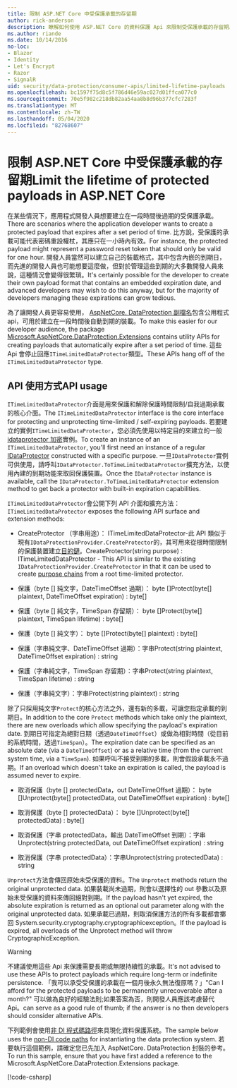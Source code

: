 ```yaml
---
title: 限制 ASP.NET Core 中受保護承載的存留期
author: rick-anderson
description: 瞭解如何使用 ASP.NET Core 的資料保護 Api 來限制受保護承載的存留期。
ms.author: riande
ms.date: 10/14/2016
no-loc:
- Blazor
- Identity
- Let's Encrypt
- Razor
- SignalR
uid: security/data-protection/consumer-apis/limited-lifetime-payloads
ms.openlocfilehash: bc1597f75d8c5f786d46e59ac027d01ffca077c0
ms.sourcegitcommit: 70e5f982c218db82aa54aa8b8d96b377cfc7283f
ms.translationtype: MT
ms.contentlocale: zh-TW
ms.lasthandoff: 05/04/2020
ms.locfileid: "82768607"
---
```

# <a name="limit-the-lifetime-of-protected-payloads-in-aspnet-core"></a><span data-ttu-id="cfc1f-103">限制 ASP.NET Core 中受保護承載的存留期</span><span class="sxs-lookup"><span data-stu-id="cfc1f-103">Limit the lifetime of protected payloads in ASP.NET Core</span></span>

<span data-ttu-id="cfc1f-104">在某些情況下，應用程式開發人員想要建立在一段時間後過期的受保護承載。</span><span class="sxs-lookup"><span data-stu-id="cfc1f-104">There are scenarios where the application developer wants to create a protected payload that expires after a set period of time.</span></span> <span data-ttu-id="cfc1f-105">比方說，受保護的承載可能代表密碼重設權杖，其應只在一小時內有效。</span><span class="sxs-lookup"><span data-stu-id="cfc1f-105">For instance, the protected payload might represent a password reset token that should only be valid for one hour.</span></span> <span data-ttu-id="cfc1f-106">開發人員當然可以建立自己的裝載格式，其中包含內嵌的到期日，而先進的開發人員也可能想要這麼做，但對於管理這些到期的大多數開發人員來說，這種情況會變得很繁瑣。</span><span class="sxs-lookup"><span data-stu-id="cfc1f-106">It's certainly possible for the developer to create their own payload format that contains an embedded expiration date, and advanced developers may wish to do this anyway, but for the majority of developers managing these expirations can grow tedious.</span></span>

<span data-ttu-id="cfc1f-107">為了讓開發人員更容易使用， [AspNetCore. DataProtection 副檔名](https://www.nuget.org/packages/Microsoft.AspNetCore.DataProtection.Extensions/)包含公用程式 api，可用於建立在一段時間後自動到期的裝載。</span><span class="sxs-lookup"><span data-stu-id="cfc1f-107">To make this easier for our developer audience, the package [Microsoft.AspNetCore.DataProtection.Extensions](https://www.nuget.org/packages/Microsoft.AspNetCore.DataProtection.Extensions/) contains utility APIs for creating payloads that automatically expire after a set period of time.</span></span> <span data-ttu-id="cfc1f-108">這些 Api 會停止回應`ITimeLimitedDataProtector`類型。</span><span class="sxs-lookup"><span data-stu-id="cfc1f-108">These APIs hang off of the `ITimeLimitedDataProtector` type.</span></span>

## <a name="api-usage"></a><span data-ttu-id="cfc1f-109">API 使用方式</span><span class="sxs-lookup"><span data-stu-id="cfc1f-109">API usage</span></span>

<span data-ttu-id="cfc1f-110">`ITimeLimitedDataProtector`介面是用來保護和解除保護時間限制/自我過期承載的核心介面。</span><span class="sxs-lookup"><span data-stu-id="cfc1f-110">The `ITimeLimitedDataProtector` interface is the core interface for protecting and unprotecting time-limited / self-expiring payloads.</span></span> <span data-ttu-id="cfc1f-111">若要建立的實例`ITimeLimitedDataProtector`，您必須先使用以特定目的來建立的一般[idataprotector 加密](xref:security/data-protection/consumer-apis/overview)實例。</span><span class="sxs-lookup"><span data-stu-id="cfc1f-111">To create an instance of an `ITimeLimitedDataProtector`, you'll first need an instance of a regular [IDataProtector](xref:security/data-protection/consumer-apis/overview) constructed with a specific purpose.</span></span> <span data-ttu-id="cfc1f-112">一旦`IDataProtector`實例可供使用，請呼叫`IDataProtector.ToTimeLimitedDataProtector`擴充方法，以使用內建的到期功能來取回保護裝置。</span><span class="sxs-lookup"><span data-stu-id="cfc1f-112">Once the `IDataProtector` instance is available, call the `IDataProtector.ToTimeLimitedDataProtector` extension method to get back a protector with built-in expiration capabilities.</span></span>

<span data-ttu-id="cfc1f-113">`ITimeLimitedDataProtector`會公開下列 API 介面和擴充方法：</span><span class="sxs-lookup"><span data-stu-id="cfc1f-113">`ITimeLimitedDataProtector` exposes the following API surface and extension methods:</span></span>

* <span data-ttu-id="cfc1f-114">CreateProtector （字串用途）： ITimeLimitedDataProtector-此 API 類似于現有`IDataProtectionProvider.CreateProtector`的，其可用來從根時間限制的保護裝置建立[目的鏈](xref:security/data-protection/consumer-apis/purpose-strings)。</span><span class="sxs-lookup"><span data-stu-id="cfc1f-114">CreateProtector(string purpose) : ITimeLimitedDataProtector - This API is similar to the existing `IDataProtectionProvider.CreateProtector` in that it can be used to create [purpose chains](xref:security/data-protection/consumer-apis/purpose-strings) from a root time-limited protector.</span></span>

* <span data-ttu-id="cfc1f-115">保護（byte [] 純文字，DateTimeOffset 過期）： byte []</span><span class="sxs-lookup"><span data-stu-id="cfc1f-115">Protect(byte[] plaintext, DateTimeOffset expiration) : byte[]</span></span>

* <span data-ttu-id="cfc1f-116">保護（byte [] 純文字，TimeSpan 存留期）： byte []</span><span class="sxs-lookup"><span data-stu-id="cfc1f-116">Protect(byte[] plaintext, TimeSpan lifetime) : byte[]</span></span>

* <span data-ttu-id="cfc1f-117">保護（byte [] 純文字）： byte []</span><span class="sxs-lookup"><span data-stu-id="cfc1f-117">Protect(byte[] plaintext) : byte[]</span></span>

* <span data-ttu-id="cfc1f-118">保護（字串純文字、DateTimeOffset 過期）：字串</span><span class="sxs-lookup"><span data-stu-id="cfc1f-118">Protect(string plaintext, DateTimeOffset expiration) : string</span></span>

* <span data-ttu-id="cfc1f-119">保護（字串純文字，TimeSpan 存留期）：字串</span><span class="sxs-lookup"><span data-stu-id="cfc1f-119">Protect(string plaintext, TimeSpan lifetime) : string</span></span>

* <span data-ttu-id="cfc1f-120">保護（字串純文字）：字串</span><span class="sxs-lookup"><span data-stu-id="cfc1f-120">Protect(string plaintext) : string</span></span>

<span data-ttu-id="cfc1f-121">除了只採用純文字`Protect`的核心方法之外，還有新的多載，可讓您指定承載的到期日。</span><span class="sxs-lookup"><span data-stu-id="cfc1f-121">In addition to the core `Protect` methods which take only the plaintext, there are new overloads which allow specifying the payload's expiration date.</span></span> <span data-ttu-id="cfc1f-122">到期日可指定為絕對日期（透過`DateTimeOffset`）或做為相對時間（從目前的系統時間，透過`TimeSpan`）。</span><span class="sxs-lookup"><span data-stu-id="cfc1f-122">The expiration date can be specified as an absolute date (via a `DateTimeOffset`) or as a relative time (from the current system time, via a `TimeSpan`).</span></span> <span data-ttu-id="cfc1f-123">如果呼叫不接受到期的多載，則會假設承載永不過期。</span><span class="sxs-lookup"><span data-stu-id="cfc1f-123">If an overload which doesn't take an expiration is called, the payload is assumed never to expire.</span></span>

* <span data-ttu-id="cfc1f-124">取消保護（byte [] protectedData，out DateTimeOffset 過期）： byte []</span><span class="sxs-lookup"><span data-stu-id="cfc1f-124">Unprotect(byte[] protectedData, out DateTimeOffset expiration) : byte[]</span></span>

* <span data-ttu-id="cfc1f-125">取消保護（byte [] protectedData）： byte []</span><span class="sxs-lookup"><span data-stu-id="cfc1f-125">Unprotect(byte[] protectedData) : byte[]</span></span>

* <span data-ttu-id="cfc1f-126">取消保護（字串 protectedData，輸出 DateTimeOffset 到期）：字串</span><span class="sxs-lookup"><span data-stu-id="cfc1f-126">Unprotect(string protectedData, out DateTimeOffset expiration) : string</span></span>

* <span data-ttu-id="cfc1f-127">取消保護（字串 protectedData）：字串</span><span class="sxs-lookup"><span data-stu-id="cfc1f-127">Unprotect(string protectedData) : string</span></span>

<span data-ttu-id="cfc1f-128">`Unprotect`方法會傳回原始未受保護的資料。</span><span class="sxs-lookup"><span data-stu-id="cfc1f-128">The `Unprotect` methods return the original unprotected data.</span></span> <span data-ttu-id="cfc1f-129">如果裝載尚未過期，則會以選擇性的 out 參數以及原始未受保護的資料來傳回絕對到期。</span><span class="sxs-lookup"><span data-stu-id="cfc1f-129">If the payload hasn't yet expired, the absolute expiration is returned as an optional out parameter along with the original unprotected data.</span></span> <span data-ttu-id="cfc1f-130">如果承載已過期，則取消保護方法的所有多載都會擲回 System.security.cryptography.cryptographicexception。</span><span class="sxs-lookup"><span data-stu-id="cfc1f-130">If the payload is expired, all overloads of the Unprotect method will throw CryptographicException.</span></span>

>[!WARNING]
> <span data-ttu-id="cfc1f-131">不建議使用這些 Api 來保護需要長期或無限持續性的承載。</span><span class="sxs-lookup"><span data-stu-id="cfc1f-131">It's not advised to use these APIs to protect payloads which require long-term or indefinite persistence.</span></span> <span data-ttu-id="cfc1f-132">「我可以承受受保護的承載在一個月後永久無法復原嗎？」</span><span class="sxs-lookup"><span data-stu-id="cfc1f-132">"Can I afford for the protected payloads to be permanently unrecoverable after a month?"</span></span> <span data-ttu-id="cfc1f-133">可以做為良好的經驗法則;如果答案為否，則開發人員應該考慮替代 Api。</span><span class="sxs-lookup"><span data-stu-id="cfc1f-133">can serve as a good rule of thumb; if the answer is no then developers should consider alternative APIs.</span></span>

<span data-ttu-id="cfc1f-134">下列範例會使用[非 DI 程式碼路徑](xref:security/data-protection/configuration/non-di-scenarios)來具現化資料保護系統。</span><span class="sxs-lookup"><span data-stu-id="cfc1f-134">The sample below uses the [non-DI code paths](xref:security/data-protection/configuration/non-di-scenarios) for instantiating the data protection system.</span></span> <span data-ttu-id="cfc1f-135">若要執行這個範例，請確定您已先加入 AspNetCore. DataProtection 封裝的參考。</span><span class="sxs-lookup"><span data-stu-id="cfc1f-135">To run this sample, ensure that you have first added a reference to the Microsoft.AspNetCore.DataProtection.Extensions package.</span></span>

[!code-csharp[](limited-lifetime-payloads/samples/limitedlifetimepayloads.cs)]
